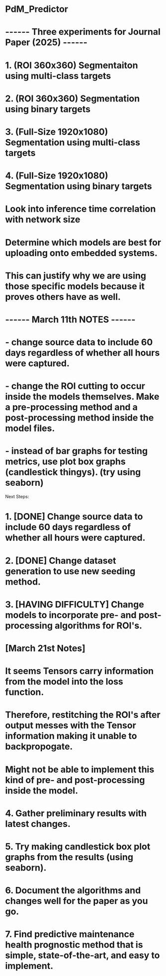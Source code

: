 # PdM_Predictor

# ------ Three experiments for Journal Paper (2025) ------ #

# 1. (ROI 360x360) Segmentaiton using multi-class targets
# 2. (ROI 360x360) Segmentation using binary targets
# 3. (Full-Size 1920x1080) Segmentation using multi-class targets
# 4. (Full-Size 1920x1080) Segmentation using binary targets

# Look into inference time correlation with network size
# Determine which models are best for uploading onto embedded systems.
# This can justify why we are using those specific models because it proves others have as well.


# ------ March 11th NOTES ------ #
# - change source data to include 60 days regardless of whether all hours were captured.
# - change the ROI cutting to occur inside the models themselves. Make a pre-processing method and a post-processing method inside the model files.
# - instead of bar graphs for testing metrics, use plot box graphs (candlestick thingys). (try using seaborn)

Next Steps:
# 1. [DONE] Change source data to include 60 days regardless of whether all hours were captured.
# 2. [DONE] Change dataset generation to use new seeding method.
# 3. [HAVING DIFFICULTY] Change models to incorporate pre- and post-processing algorithms for ROI's.
#       [March 21st Notes]
#       It seems Tensors carry information from the model into the loss function.
#       Therefore, restitching the ROI's after output messes with the Tensor information making it unable to backpropogate.
#       Might not be able to implement this kind of pre- and post-processing inside the model.
#
# 4. Gather preliminary results with latest changes.
# 5. Try making candlestick box plot graphs from the results (using seaborn).
# 6. Document the algorithms and changes well for the paper as you go.
# 7. Find predictive maintenance health prognostic method that is simple, state-of-the-art, and easy to implement.











